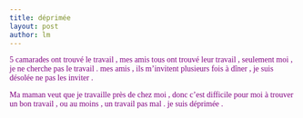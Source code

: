 ```yaml
---
title: déprimée 
layout: post
author: lm
---
```

<p><span style="color: purple"><font face="Times New Roman">5 camarades ont trouvé le travail , mes amis tous ont trouvé leur travail , seulement moi , je ne cherche pas le travail . mes amis , ils m’invitent plusieurs fois à dîner , je suis désolée ne pas les inviter . </font></span><br />
<p style="margin: 0cm 0cm 0pt" class="MsoNormal"><span style="color: purple"><font face="Times New Roman">Ma maman veut que je travaille près de chez moi , donc c’est difficile pour moi à trouver un bon travail , ou au moins , un travail pas mal . je suis déprimée .</font></span></p>
